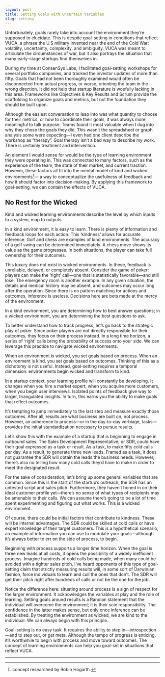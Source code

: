 ```yaml
---
layout: post
title: Setting Goals with Uncertain Variables
slug: setting
---
```


Unfortunately, goals rarely take into account the environment they’re supposed to elucidate. This is despite goal-setting in conditions that reflect VUCA, a phrase the U.S military invented near the end of the Cold War: volatility, uncertainty, complexity, and ambiguity. VUCA was meant to articulate the circumstances of war, but it also portrays the situation that many early-stage startups find themselves in.

During my time at ConsenSys Labs, I facilitated goal-setting workshops for several portfolio companies, and tracked the investor updates of more than fifty. Goals that had not been thoroughly examined would often be disconnected from actual progress, or worse, orienting the team in the wrong direction. It did not help that startup literature is woefully lacking in this area. Frameworks like Objectives & Key Results and Scrum provide the scaffolding to organize goals and metrics, but not the foundation they should be built upon.

Although the easiest conversation to leap into was what quantity to choose for their metrics, or how to coordinate their goals, it was always more meaningful to talk purpose. Teams found it most valuable when I dug into why they chose the goals they did. This wasn’t the spreadsheet or graph analysis some were expecting—I even had one client describe the workshop as “therapy”. Goal therapy isn’t a bad way to describe my work. There is certainly treatment and intervention.

An element I would sense for would be the type of learning environment they were operating in. This was connected to many factors, such as the experience of the team, the state of their market, and current traction. However, these factors all fit into the mental model of kind and wicked environments[^1]— a way to conceptualize the usefulness of feedback and how it should factor into decision-making. By applying this framework to goal-setting, we can contain the effects of VUCA.

## No Rest for the Wicked
Kind and wicked learning environments describe the level by which inputs to a system, map to outputs.  

In a kind environment, it is easy to learn. There is plenty of information and feedback loops for each action. This ‘kindness’ allows for accurate inference. Golf and chess are examples of kind environments. The accuracy of a golf swing can be determined immediately. A chess move shows its value as the game progresses. In both situations, the player can take full ownership for their outcomes. 

This luxury does not exist in wicked environments. In these, feedback is unreliable, delayed, or completely absent. Consider the game of poker: players can make the ‘right’ call—one that is statistically favorable—and still lose. The emergency room is another example. In any given situation, the details and medical history may be absent, and outcomes may occur long after the operation. Since there is no pattern matching for actions and outcomes, inference is useless. Decisions here are bets made at the mercy of the environment.

In a kind environment, you are determining how to best answer questions; in a wicked environment, you are determining the best questions to ask. 

To better understand how to track progress, let’s go back to the strategic play of poker. Since poker players are not directly responsible for their outcomes, they focus on their process instead. In a long time horizon, a series of ‘right’ calls bring the probability of success onto your side. We can leverage this practice to navigate wicked environments.

When an environment is wicked, you set goals based on process. When an environment is kind, you set goals based on outcomes. Thinking of this as a dichotomy is not useful. Instead, goal-setting requires a temporal dimension: environments begin wicked and transform to kind.

In a startup context, your learning profile will constantly be developing. It changes when you hire a market expert, when you acquire more customers, when you begin user interviews. Isolated points of feedback give way to larger, triangulated insights. In turn, this earns you the ability to make goals that reflect outcomes.

It’s tempting to jump immediately to the last step and measure exactly those outcomes. After all, results are what business are built on, not process. However, an adherence to process—or in the day-to-day verbiage, tasks—provides the initial standardization necessary to pursue results.

Let’s show this with the example of a startup that is beginning to engage in outbound sales. The Sales Development Representative, or SDR, could have their goal expressed as a task or result. As a task, to make fifty cold calls per day. As a result, to generate three new leads. Framed as a task, it does not guarantee the SDR will obtain the leads the business needs. However, there’s also no telling how many cold calls they’d have to make in order to meet the designated result.

For the sake of consideration, let’s bring up some general variables that are common. Since this is the start of the startup’s outreach, the SDR has an untested script and sales pitch. Furthermore, they haven’t honed in on their ideal customer profile yet—there’s no sense of what types of recipients may be amenable to their calls. We can assume there’s going to be a lot of time spent experimenting and figuring out what works. This is a wicked environment.

Of course, there could be initial factors that contribute to kindness. These will be internal advantages. The SDR could be skilled at cold calls or have expert knowledge of their target customers. This is a hypothetical scenario, an example of information you can use to modulate your goals—although it’s always better to err on the side of process, to begin.

Beginning with process supports a longer time horizon. When the goal is three new leads at all costs, it opens the possibility of a widely inefficient process. Imagine hundreds of cold calls being made, when many could be avoided with a tighter sales pitch. I’ve heard opponents of this type of goal-setting claim that strictly measuring results will, in some sort of Darwinian fashion, force individuals to learn and cull the ones that don’t. The SDR will get their pitch right after hundreds of calls or not be the one for the job.

Notice the difference here: situating around process is a sign of respect for the larger environment. It acknowledges the variables at play and the role of learning. Setting goals around results is a Randian statement that the individual will overcome the environment; it is their sole responsibility. The confidence in the latter makes sense, but only once inference can be established. By treating the environment as wicked, we are kind to the individual. We can always begin with this principle.

Goal-setting is no easy task. It requires the ability to step in—introspection—and to step out, or get meta. Although the tempo of progress is enticing, it’s worthwhile to begin with process and move toward outcomes. The concept of learning environments can help you goal-set in situations that reflect VUCA.

---
[^1]: concept researched by Robin Hogarth.
